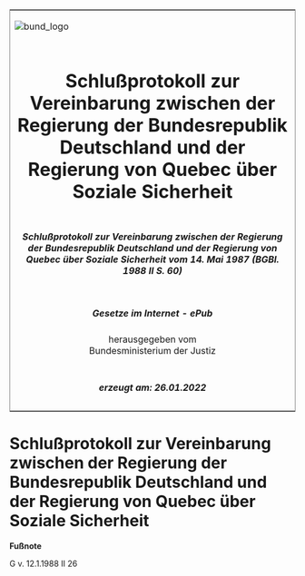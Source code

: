 <span id="DECKBLATT.html"></span>

<table border="0" frame="border" width="100%">

<tr valign="top">

<td align="left">

![bund\_logo](BfJ_2021_Web_de_de.gif)

</td>

<td align="right">

 

</td>

</tr>

<tr align="center" valign="middle">

<td colspan="2">

# Schlußprotokoll zur Vereinbarung zwischen der Regierung der Bundesrepublik Deutschland und der Regierung von Quebec über Soziale Sicherheit

</td>

</tr>

<tr align="center" valign="middle">

<td colspan="2">

##### Schlußprotokoll zur Vereinbarung zwischen der Regierung der Bundesrepublik Deutschland und der Regierung von Quebec über Soziale Sicherheit vom 14. Mai 1987 (BGBl. 1988 II S. 60)

</td>

</tr>

<tr align="center" valign="middle">

<td colspan="2">

  
  

##### Gesetze im Internet - ePub  
  
herausgegeben vom  
Bundesministerium der Justiz

</td>

</tr>

<tr align="center" valign="bottom">

<td colspan="2">

  
  

##### erzeugt am: 26.01.2022

</td>

</tr>

</table>

<span id="BJNR200600988.html"></span>

# Schlußprotokoll zur Vereinbarung zwischen der Regierung der Bundesrepublik Deutschland und der Regierung von Quebec über Soziale Sicherheit

<div>

  
**Fußnote**

<div class="jnhtml">

<div>

<div class="jurAbsatz">

G v. 12.1.1988 II 26

</div>

</div>

</div>

</div>
